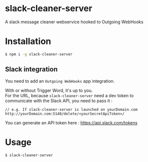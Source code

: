 # slack-cleaner-server
A slack message cleaner webservice hooked to Outgoing WebHooks

# Installation
``` bash
$ npm i -g slack-cleaner-server
```

## Slack integration
You need to add an `Outgoing WebHooks` app integration.  

With or without Trigger Word, it's up to you.  
For the URL, because `slack-cleaner-server` need a dev token to communicate with the Slack API, you need to pass it :
```
// e.g. If slack-cleaner-server is launched on yourDomain.com
http://yourDomain.com:5140/delete/<yourSecretApiToken>/
```

You can generate an API token here : https://api.slack.com/tokens

# Usage
``` bash
$ slack-cleaner-server
```
